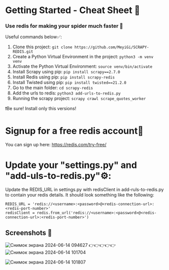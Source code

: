 # Getting Started - Cheat Sheet 📜
### Use redis for making your spider much faster 👺

Useful commands below✅:
1. Clone this project: `git clone https://github.com/MeyiGi/SCRAPY-REDIS.git`
2. Create a Python Virtual Environment in the project: `python3 -m venv venv` 
3. Activate the Python Virtual Environment: `source venv/bin/activate` 
4. Install Scrapy using pip: `pip install scrapy==2.7.0` 
5. Install Redis using pip: `pip install scrapy-redis`
6. Install Twisted using pip: `pip install twisted==21.2.0`
7. Go to the main folder: `cd scrapy-redis`
8. Add the urls to redis: `python3 add-urls-to-redis.py`
9. Running the scrapy project: `scrapy crawl scrape_quotes_worker` 

❗Be sure! Install only this versions!

# Signup for a free redis account👾
You can sign up here: https://redis.com/try-free/

# Update your "settings.py" and "add-uls-to-redis.py"⚙️:
Update the REDIS_URL in settings.py with redisClient in add-ruls-to-redis.py to contain your redis details.
It should look something like the following:


`REDIS_URL = 'redis://<username>:<password>@<redis-connection-url>:<redis-port-number>'`  
`redisClient = redis.from_url('redis://<username>:<password>@<redis-connection-url>:<redis-port-number>')`

## Screenshots 🤳

![Снимок экрана 2024-06-14 094627](https://github.com/MeyiGi/SCRAPY-REDIS/assets/130828110/928e6739-93af-47a6-a526-c566e3517479)  👉👉👉👉👉 ![Снимок экрана 2024-06-14 101704](https://github.com/MeyiGi/SCRAPY-REDIS/assets/130828110/da663a6a-043d-43a6-a058-241a7fcf730f)

![Снимок экрана 2024-06-14 101807](https://github.com/MeyiGi/SCRAPY-REDIS/assets/130828110/7d85d006-023d-40d2-b2ea-72022516a269)


